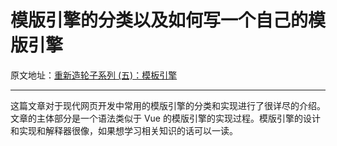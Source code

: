 # 模版引擎的分类以及如何写一个自己的模版引擎

原文地址：[重新造轮子系列 (五)：模板引擎](https://ramsayleung.github.io/zh/post/2025/reinvent_page_template/)

- - -

这篇文章对于现代网页开发中常用的模版引擎的分类和实现进行了很详尽的介绍。
文章的主体部分是一个语法类似于 Vue 的模版引擎的实现过程。模版引擎的设计和实现和解释器很像，如果想学习相关知识的话可以一读。
